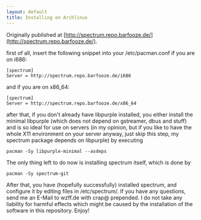 ```yaml
---
layout: default
title: Installing on Archlinux
---
```


Originally published at [http://spectrum.repo.barfooze.de/](http://spectrum.repo.barfooze.de/).

first of all, insert the following snippet into your /etc/pacman.conf if you are on i686:

	[spectrum]
	Server = http://spectrum.repo.barfooze.de/i686

and if you are on x86_64:

	[spectrum]
	Server = http://spectrum.repo.barfooze.de/x86_64

after that, if you don't already have libpurple installed, you either install the minimal libpurple (which does not depend on gstreamer, dbus and stuff) and is so ideal for use on servers (in my opinion, but if you like to have the whole X11 environment on your server anyway, just skip this step, my spectrum package depends on libpurple) by executing

	pacman -Sy libpurple-minimal --asdeps

The only thing left to do now is installing spectrum itself, which is done by

	pacman -Sy spectrum-git

After that, you have (hopefully successfully) installed spectrum, and configure it by editing files in /etc/spectrum/.
If you have any questions, send me an E-Mail to wzff.de with crap@ prepended.
I do not take any liability for harmful effects which might be caused by the installation of the software in this repository.
Enjoy!